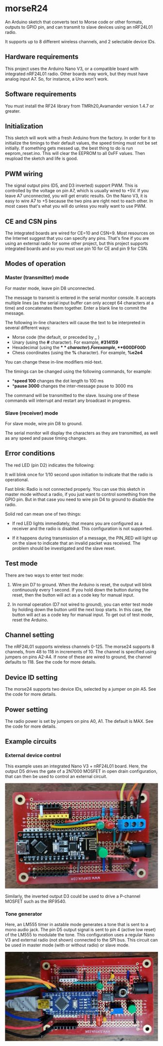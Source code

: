 # morseR24

An Arduino sketch that converts text to Morse code or other formats, outputs to GPIO pin, and can transmit to slave devices using an nRF24L01 radio.

It supports up to 8 different wireless channels, and 2 selectable device IDs.

## Hardware requirements

This project uses the Arduino Nano V3, or a compatible board with integrated nRF24L01 radio. Other boards may work, but they must have analog input A7. So, for instance, a Uno won't work.

## Software requirements

You must install the RF24 library from TMRh20,Avamander version 1.4.7 or greater.

## Initialization

This sketch will work with a fresh Arduino from the factory. In order for it to initialize the timings to their default values, the speed timing must not be set initially. If something gets messed up, the best thing to do is run eeprom_reset.ino. This will clear the EEPROM to all 0xFF values. Then reupload the sketch and life is good.

## PWM wiring

The signal output pins (D5, and D3 inverted) support PWM. This is controlled by the voltage on pin A7, which is usually wired to +5V. If you leave A7 unconnected, you will get erratic results. On the Nano V3, it is easy to wire A7 to +5 because the two pins are right next to each other. In most cases that's what you will do unless you really want to use PWM.

## CE and CSN pins

The integrated boards are wired for CE=10 and CSN=9. Most resources on the Internet suggest that you can specify any pins. That's fine if you are using an external radio for some other project, but this project supports integrated boards and so you must use pin 10 for CE and pin 9 for CSN.

## Modes of operation

### Master (transmitter) mode

For master mode, leave pin D8 unconnected.

The message to transmit is entered in the serial monitor console. It accepts multiple lines (as the serial input buffer can only accept 64 characters at a time) and concatenates them together. Enter a blank line to commit the message.

The following in-line characters will cause the text to be interpreted in several different ways:

- Morse code (the default, or preceded by **_** )
- Unary (using the **#** character). For example, **#314159**
- Hexadecimal (using the **$** character). For example, **$600DF00D**
- Chess coordinates (using the **%** character). For example, **%e2e4**

You can change these in-line modifiers mid-text.

The timings can be changed using the following commands, for example:

- ***speed 100** changes the dot length to 100 ms
- ***pause 3000** changes the inter-message pause to 3000 ms

The command will be transmitted to the slave. Issuing one of these commands will interrupt and restart any broadcast in progress.

### Slave (receiver) mode

For slave mode, wire pin D8 to ground.

The serial monitor will display the characters as they are transmitted, as well as any speed and pause timing changes.

## Error conditions

The red LED (pin D2) indicates the following:

It will blink once for 1/10 second upon initiation to indicate that the radio is operational.

Fast blink: Radio is not connected properly. You can use this sketch in master mode without a radio, if you just want to control something from the GPIO pin. But in that case you need to wire pin D4 to ground to disable the radio.

Solid red can mean one of two things:

-  If red LED lights immediately, that means you are configured as a receiver and the radio is disabled. This configuration is not supported.
    
-  If it happens during transmission of a message, the PIN_RED will light up on the slave to indicate that an invalid packet was received. The problem should be investigated and the slave reset.

## Test mode

There are two ways to enter test mode:

1.  Wire pin D7 to ground. When the Arduino is reset, the output will blink continuously every 1 second. If you hold down the button during the reset, then the button will act as a code key for manual input.

2.  In normal operation (D7 not wired to ground), you can enter test mode by holding down the button until the next loop starts. In this case, the button will act as a code key for manual input. To get out of test mode, reset the Arduino.

## Channel setting

The nRF24L01 supports wireless channels 0-125. The morse24 supports 8 channels, from 48 to 118 in increments of 10. The channel is specified using jumpers on pins A2-A4. If none of these are wired to ground, the channel defaults to 118. See the code for more details.

## Device ID setting

The morse24 supports two device IDs, selected by a jumper on pin A5. See the code for more details.

## Power setting

The radio power is set by jumpers on pins A0, A1. The default is MAX. See the code for more details.

## Example circuits

### External device control

This example uses an integrated Nano V3 + nRF24L01 board. Here, the output D5 drives the gate of a 2N7000 MOSFET in open drain configuration, that can then be used to control an external circuit.

![MOSFET board](mosfet-board.jpg)

Similarly, the inverted output D3 could be used to drive a P-channel MOSFET such as the IRF9540.

### Tone generator

Here, an LM555 timer in astable mode generates a tone that is sent to a mono audio jack. The pin D5 output signal is sent to pin 4 (active low reset) of the LM555 to modulate the tone. This configuration uses a regular Nano V3 and external radio (not shown) connected to the SPI bus. This circuit can be used in master mode (with or without radio) or slave mode.

![Tone generator](audio-board.jpg)
